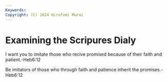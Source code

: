 ```yaml
---
Keywords:
Copyright: (C) 2024 Hirofumi Murai
---
```


# Examining the Scripures Dialy


I want you to imitate those who recive promised because of their faith and patient.-Heb6:12

Be imitators of those who through faith and patience inherit the promises.-Heb6:12

